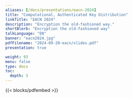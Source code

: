 ```yaml
---
aliases: [/docs/presentations/eacn-2024]
title: "Computational, Authenticated Key Distribution"
linkTitle: "EACN 2024"
description: "Encryption the old-fashioned way."
shortBlerb: "Encryption the old-fashioned way"
talkLanguage: "EN"
banner: "eacn2024.jpg"
pdfFilename: "2024-09-20-eacn/slides.pdf"
presentation: true

weight: 93
menu: false
type: docs
toc:
  depth: 3
---
```


{{< blocks/pdfembed >}}